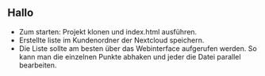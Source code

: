 ## Hallo
- Zum starten: Projekt klonen und index.html ausführen.
- Erstellte liste im Kundenordner der Nextcloud speichern.
- Die Liste sollte am besten über das Webinterface aufgerufen werden. So kann man die einzelnen Punkte abhaken und jeder die Datei parallel bearbeiten.
